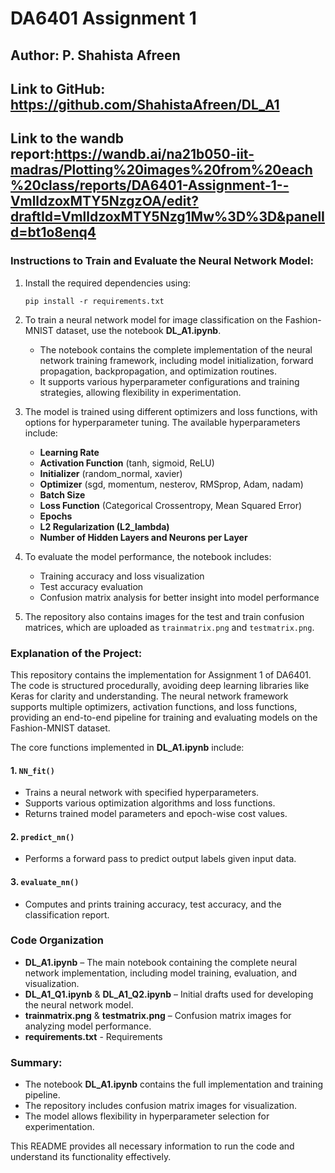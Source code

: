 # DA6401 Assignment 1

## Author: P. Shahista Afreen

## Link to GitHub: https://github.com/ShahistaAfreen/DL_A1

## Link to the wandb report:https://wandb.ai/na21b050-iit-madras/Plotting%20images%20from%20each%20class/reports/DA6401-Assignment-1--VmlldzoxMTY5NzgzOA/edit?draftId=VmlldzoxMTY5Nzg1Mw%3D%3D&panelId=bt1o8enq4

### Instructions to Train and Evaluate the Neural Network Model:

1. Install the required dependencies using:

   ```
   pip install -r requirements.txt
   ```

2. To train a neural network model for image classification on the Fashion-MNIST dataset, use the notebook **DL_A1.ipynb**.
   
   - The notebook contains the complete implementation of the neural network training framework, including model initialization, forward propagation, backpropagation, and optimization routines.
   - It supports various hyperparameter configurations and training strategies, allowing flexibility in experimentation.

3. The model is trained using different optimizers and loss functions, with options for hyperparameter tuning. The available hyperparameters include:
   - **Learning Rate**
   - **Activation Function** (tanh, sigmoid, ReLU)
   - **Initializer** (random_normal, xavier)
   - **Optimizer** (sgd, momentum, nesterov, RMSprop, Adam, nadam)
   - **Batch Size**
   - **Loss Function** (Categorical Crossentropy, Mean Squared Error)
   - **Epochs**
   - **L2 Regularization (L2_lambda)**
   - **Number of Hidden Layers and Neurons per Layer**

4. To evaluate the model performance, the notebook includes:
   - Training accuracy and loss visualization
   - Test accuracy evaluation
   - Confusion matrix analysis for better insight into model performance

5. The repository also contains images for the test and train confusion matrices, which are uploaded as `trainmatrix.png` and `testmatrix.png`.

### Explanation of the Project:

This repository contains the implementation for Assignment 1 of DA6401. The code is structured procedurally, avoiding deep learning libraries like Keras for clarity and understanding. The neural network framework supports multiple optimizers, activation functions, and loss functions, providing an end-to-end pipeline for training and evaluating models on the Fashion-MNIST dataset.

The core functions implemented in **DL_A1.ipynb** include:

#### 1. `NN_fit()`
   - Trains a neural network with specified hyperparameters.
   - Supports various optimization algorithms and loss functions.
   - Returns trained model parameters and epoch-wise cost values.

#### 2. `predict_nn()`
   - Performs a forward pass to predict output labels given input data.

#### 3. `evaluate_nn()`
   - Computes and prints training accuracy, test accuracy, and the classification report.

### Code Organization
- **DL_A1.ipynb** – The main notebook containing the complete neural network implementation, including model training, evaluation, and visualization.
- **DL_A1_Q1.ipynb** & **DL_A1_Q2.ipynb** – Initial drafts used for developing the neural network model.
- **trainmatrix.png** & **testmatrix.png** – Confusion matrix images for analyzing model performance.
- **requirements.txt** - Requirements

### Summary:
- The notebook **DL_A1.ipynb** contains the full implementation and training pipeline.
- The repository includes confusion matrix images for visualization.
- The model allows flexibility in hyperparameter selection for experimentation.

This README provides all necessary information to run the code and understand its functionality effectively.

